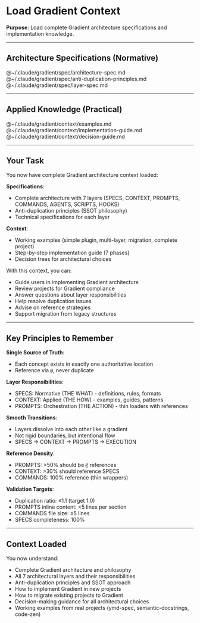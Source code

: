 # Load Gradient Context

**Purpose**: Load complete Gradient architecture specifications and implementation knowledge.

---

## Architecture Specifications (Normative)

@~/.claude/gradient/spec/architecture-spec.md
@~/.claude/gradient/spec/anti-duplication-principles.md
@~/.claude/gradient/spec/layer-spec.md

---

## Applied Knowledge (Practical)

@~/.claude/gradient/context/examples.md
@~/.claude/gradient/context/implementation-guide.md
@~/.claude/gradient/context/decision-guide.md

---

## Your Task

You now have complete Gradient architecture context loaded:

**Specifications**:
- Complete architecture with 7 layers (SPECS, CONTEXT, PROMPTS, COMMANDS, AGENTS, SCRIPTS, HOOKS)
- Anti-duplication principles (SSOT philosophy)
- Technical specifications for each layer

**Context**:
- Working examples (simple plugin, multi-layer, migration, complete project)
- Step-by-step implementation guide (7 phases)
- Decision trees for architectural choices

With this context, you can:
- Guide users in implementing Gradient architecture
- Review projects for Gradient compliance
- Answer questions about layer responsibilities
- Help resolve duplication issues
- Advise on reference strategies
- Support migration from legacy structures

---

## Key Principles to Remember

**Single Source of Truth**:
- Each concept exists in exactly one authoritative location
- Reference via `@`, never duplicate

**Layer Responsibilities**:
- SPECS: Normative (THE WHAT) - definitions, rules, formats
- CONTEXT: Applied (THE HOW) - examples, guides, patterns
- PROMPTS: Orchestration (THE ACTION) - thin loaders with references

**Smooth Transitions**:
- Layers dissolve into each other like a gradient
- Not rigid boundaries, but intentional flow
- SPECS → CONTEXT → PROMPTS → EXECUTION

**Reference Density**:
- PROMPTS: >50% should be `@` references
- CONTEXT: >30% should reference SPECS
- COMMANDS: 100% reference (thin wrappers)

**Validation Targets**:
- Duplication ratio: ≤1.1 (target 1.0)
- PROMPTS inline content: <5 lines per section
- COMMANDS file size: ≤5 lines
- SPECS completeness: 100%

---

## Context Loaded

You now understand:
- Complete Gradient architecture and philosophy
- All 7 architectural layers and their responsibilities
- Anti-duplication principles and SSOT approach
- How to implement Gradient in new projects
- How to migrate existing projects to Gradient
- Decision-making guidance for all architectural choices
- Working examples from real projects (ymd-spec, semantic-docstrings, code-zen)
